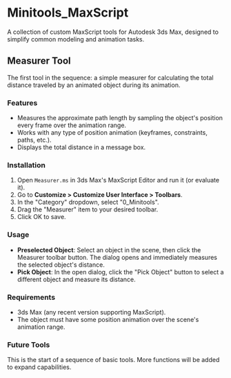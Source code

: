 # Minitools_MaxScript

A collection of custom MaxScript tools for Autodesk 3ds Max, designed to simplify common modeling and animation tasks.

## Measurer Tool

The first tool in the sequence: a simple measurer for calculating the total distance traveled by an animated object during its animation.

### Features
- Measures the approximate path length by sampling the object's position every frame over the animation range.
- Works with any type of position animation (keyframes, constraints, paths, etc.).
- Displays the total distance in a message box.

### Installation
1. Open `Measurer.ms` in 3ds Max's MaxScript Editor and run it (or evaluate it).
2. Go to **Customize > Customize User Interface > Toolbars**.
3. In the "Category" dropdown, select "0_Minitools".
4. Drag the "Measurer" item to your desired toolbar.
5. Click OK to save.

### Usage
- **Preselected Object**: Select an object in the scene, then click the Measurer toolbar button. The dialog opens and immediately measures the selected object's distance.
- **Pick Object**: In the open dialog, click the "Pick Object" button to select a different object and measure its distance.

### Requirements
- 3ds Max (any recent version supporting MaxScript).
- The object must have some position animation over the scene's animation range.

### Future Tools
This is the start of a sequence of basic tools. More functions will be added to expand capabilities.